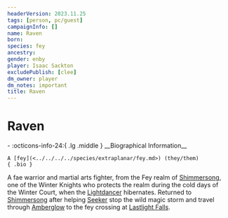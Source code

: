 ```yaml
---
headerVersion: 2023.11.25
tags: [person, pc/guest]
campaignInfo: []
name: Raven
born:
species: fey
ancestry:
gender: enby
player: Isaac Sackton
excludePublish: [clee]
dm_owner: player
dm_notes: important
title: Raven
---
```

# Raven
<div class="grid cards ext-narrow-margin ext-one-column" markdown>
- :octicons-info-24:{ .lg .middle } __Biographical Information__

    A [fey](<../../../../species/extraplanar/fey.md>) (they/them)  
    { .bio }

</div>


A fae warrior and martial arts fighter, from the Fey realm of [Shimmersong](<../../../../gazetteer/extraplanar/feywild/shimmersong.md>), one of the Winter Knights who protects the realm during the cold days of the Winter Court, when the [Lightdancer](<../../../extraplanar-powers/archfey/lightdancer.md>) hibernates. Returned to [Shimmersong](<../../../../gazetteer/extraplanar/feywild/shimmersong.md>) after helping [Seeker](<../seeker.md>) stop the wild magic storm and travel through [Amberglow](<../../../../gazetteer/extraplanar/feywild/amberglow/amberglow.md>) to the fey crossing at [Lastlight Falls](<../../../../gazetteer/extraplanar/feywild/amberglow/lastlight-falls.md>). 